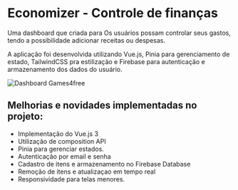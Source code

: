 <h1>Economizer - Controle de finanças </h1>
  
<p>Uma dashboard que criada para Os usuários possam controlar seus gastos, tendo a possibilidade adicionar receitas ou despesas.</p>
<p>A aplicação foi desenvolvida utilizando Vue.js, Pinia para gerenciamento de estado, TailwindCSS pra estilização e Firebase para autenticação e armazenamento dos dados do usuário. </p> 

![Dashboard Games4free](preview.gif)

<h2>Melhorias e novidades implementadas no projeto: </h2>

<ul>
  <li>Implementação do Vue.js 3</li>
  <li>Utilização de composition API</li>
  <liUso de vue-router para navegação.</li>
  <li>Pinia para gerenciar estados.</li>
  <li>Autenticação por email e senha</li>
  <li>Cadastro de itens e armazenamento no Firebase Database</li>
  <li>Remoção de itens e atualizaçao em tempo real</li>
  <li>Responsividade para telas menores.</li>
</ul>
